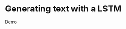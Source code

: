 # Generating text with a LSTM

[Demo](https://itpnyu.github.io/p5-deeplearn-js/examples/es6/lstm/index.html)